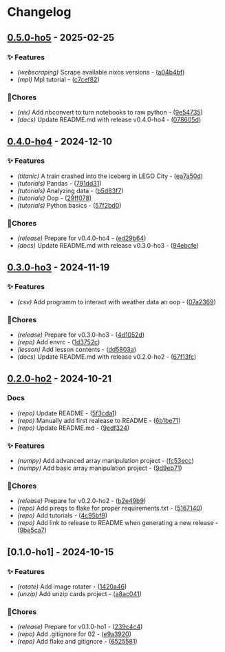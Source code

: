 # Changelog


## [0.5.0-ho5](https://github.com/Flokkq/https://github.com/orhun/git-cliff/blob/main/cliff.toml/compare/v0.4.0-ho4..v0.5.0-ho5) - 2025-02-25




### ✨ Features

- *(webscraping)* Scrape available nixos versions - ([a04b4bf](https://github.com/Flokkq/https://github.com/orhun/git-cliff/blob/main/cliff.toml/commit/a04b4bf25dd742ed061ea24f230fc7d5cb477c69))
- *(mpl)* Mpl tutorial - ([c7cef82](https://github.com/Flokkq/https://github.com/orhun/git-cliff/blob/main/cliff.toml/commit/c7cef828811946496201dd25e1813fd77031022c))

### 🔧Chores

- *(nix)* Add nbconvert to turn notebooks to raw python - ([9e54735](https://github.com/Flokkq/https://github.com/orhun/git-cliff/blob/main/cliff.toml/commit/9e54735b1d847eaab1908b6548f5790ddaa722f1))
- *(docs)* Update README.md with release v0.4.0-ho4 - ([078605d](https://github.com/Flokkq/https://github.com/orhun/git-cliff/blob/main/cliff.toml/commit/078605dc34b5fc8ea91bd3b454f846a9ebdf5a4a))


## [0.4.0-ho4](https://github.com/Flokkq/https://github.com/orhun/git-cliff/blob/main/cliff.toml/compare/v0.3.0-ho3..v0.4.0-ho4) - 2024-12-10




### ✨ Features

- *(titanic)* A train crashed into the iceberg in LEGO City - ([ea7a50d](https://github.com/Flokkq/https://github.com/orhun/git-cliff/blob/main/cliff.toml/commit/ea7a50d23b5e8913e025993a6bbf63d4e6fcbf84))
- *(tutorials)* Pandas - ([791dd31](https://github.com/Flokkq/https://github.com/orhun/git-cliff/blob/main/cliff.toml/commit/791dd31e9e7f05ce9bea2e279c26f10b4e6dbd56))
- *(tutorials)* Analyzing data - ([b5d83f7](https://github.com/Flokkq/https://github.com/orhun/git-cliff/blob/main/cliff.toml/commit/b5d83f7daa4bfc479ce186dbf03d8bc79196354a))
- *(tutorials)* Oop - ([29ff078](https://github.com/Flokkq/https://github.com/orhun/git-cliff/blob/main/cliff.toml/commit/29ff0788946af0432b5e7346678885bb3ee2c361))
- *(tutorials)* Python basics - ([57f2bd0](https://github.com/Flokkq/https://github.com/orhun/git-cliff/blob/main/cliff.toml/commit/57f2bd0fa6685ce7425714e2fcead95130535b55))

### 🔧Chores

- *(release)* Prepare for v0.4.0-ho4 - ([ed29b64](https://github.com/Flokkq/https://github.com/orhun/git-cliff/blob/main/cliff.toml/commit/ed29b64bd49f2601e8f9918f1fdefcdfd8816846))
- *(docs)* Update README.md with release v0.3.0-ho3 - ([94ebcfe](https://github.com/Flokkq/https://github.com/orhun/git-cliff/blob/main/cliff.toml/commit/94ebcfefd78200194ff82b00730e6c18419ac396))


## [0.3.0-ho3](https://github.com/Flokkq/https://github.com/orhun/git-cliff/blob/main/cliff.toml/compare/v0.2.0-ho2..v0.3.0-ho3) - 2024-11-19




### ✨ Features

- *(csv)* Add programm to interact with weather data an oop - ([07a2369](https://github.com/Flokkq/https://github.com/orhun/git-cliff/blob/main/cliff.toml/commit/07a2369982a81ab61a095abbc446f1ec8fe762f8))

### 🔧Chores

- *(release)* Prepare for v0.3.0-ho3 - ([4d1052d](https://github.com/Flokkq/https://github.com/orhun/git-cliff/blob/main/cliff.toml/commit/4d1052d2415457a8be497bf3a307c776d9abdb38))
- *(repo)* Add envrc - ([1d3752c](https://github.com/Flokkq/https://github.com/orhun/git-cliff/blob/main/cliff.toml/commit/1d3752ccad776d8bbafa32a0a09a8d3d5a65b604))
- *(lesson)* Add lesson contents - ([dd5803a](https://github.com/Flokkq/https://github.com/orhun/git-cliff/blob/main/cliff.toml/commit/dd5803adf954488352905de57c46665dc02549e7))
- *(docs)* Update README.md with release v0.2.0-ho2 - ([67f13fc](https://github.com/Flokkq/https://github.com/orhun/git-cliff/blob/main/cliff.toml/commit/67f13fc9add96da8c927fd27298bd502edd2e579))


## [0.2.0-ho2](https://github.com/Flokkq/https://github.com/orhun/git-cliff/blob/main/cliff.toml/compare/v0.1.0-ho1..v0.2.0-ho2) - 2024-10-21




### Docs

- *(repo)* Update README - ([5f3cda1](https://github.com/Flokkq/https://github.com/orhun/git-cliff/blob/main/cliff.toml/commit/5f3cda1ebd3844e442ce5d38b3e229bb0de848a4))
- *(repo)* Manually add first realease to README - ([6b1be71](https://github.com/Flokkq/https://github.com/orhun/git-cliff/blob/main/cliff.toml/commit/6b1be7162d662239062e8902c8bbb420ee52f7ce))
- *(repo)* Update README.md - ([9edf324](https://github.com/Flokkq/https://github.com/orhun/git-cliff/blob/main/cliff.toml/commit/9edf324859146a2ea07d65946c6a1e34b2863303))

### ✨ Features

- *(numpy)* Add advanced array manipulation project - ([fc53ecc](https://github.com/Flokkq/https://github.com/orhun/git-cliff/blob/main/cliff.toml/commit/fc53ecc08f9a01e4ad013eb7abff37220b70f2ec))
- *(numpy)* Add basic array manipulation project - ([9d9eb71](https://github.com/Flokkq/https://github.com/orhun/git-cliff/blob/main/cliff.toml/commit/9d9eb717c8bfb6a8dfd5ab90b3c95cf74000887b))

### 🔧Chores

- *(release)* Prepare for v0.2.0-ho2 - ([b2e49b9](https://github.com/Flokkq/https://github.com/orhun/git-cliff/blob/main/cliff.toml/commit/b2e49b9282c0acbbb5c78e0c74e808d0c1b64caa))
- *(repo)* Add pireqs to flake for proper requirements.txt - ([5167140](https://github.com/Flokkq/https://github.com/orhun/git-cliff/blob/main/cliff.toml/commit/516714097a03e42c3b21e6d13e5f72143aa8f10f))
- *(repo)* Add tutorials - ([4c95bf9](https://github.com/Flokkq/https://github.com/orhun/git-cliff/blob/main/cliff.toml/commit/4c95bf9fb79f55024abd40a104499c689471d4fe))
- *(repo)* Add link to release to README when generating a new release - ([9be5ca7](https://github.com/Flokkq/https://github.com/orhun/git-cliff/blob/main/cliff.toml/commit/9be5ca7e8e59f60ccfff7c0e34ebb55ac62174f6))


## [0.1.0-ho1] - 2024-10-15




### ✨ Features

- *(rotate)* Add image rotater - ([1420a46](https://github.com/Flokkq/https://github.com/orhun/git-cliff/blob/main/cliff.toml/commit/1420a469851202319615c2508ea861edd286c8ee))
- *(unzip)* Add unzip cards project - ([a8ac041](https://github.com/Flokkq/https://github.com/orhun/git-cliff/blob/main/cliff.toml/commit/a8ac0411288520fa82b449a9e33718b62ae3c534))

### 🔧Chores

- *(release)* Prepare for v0.1.0-ho1 - ([239c4c4](https://github.com/Flokkq/https://github.com/orhun/git-cliff/blob/main/cliff.toml/commit/239c4c4a72736abba57925074bcc09012ecaaea9))
- *(repo)* Add .gitignore for 02 - ([e9a3920](https://github.com/Flokkq/https://github.com/orhun/git-cliff/blob/main/cliff.toml/commit/e9a39205d94a88ae18169092a12bd5d2b820d233))
- *(repo)* Add flake and gitignore - ([6525581](https://github.com/Flokkq/https://github.com/orhun/git-cliff/blob/main/cliff.toml/commit/6525581db6a831b6c0cb952532ef4ef3bb0d6da5))
<!-- generated by git-cliff -->
